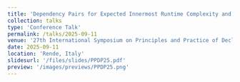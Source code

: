 ```yaml
---
title: 'Dependency Pairs for Expected Innermost Runtime Complexity and Strong Almost-Sure Termination of Probabilistic Term Rewriting'
collection: talks
type: 'Conference Talk'
permalink: /talks/2025-09-11
venue: '27th International Symposium on Principles and Practice of Declarative Programming (PPDP 2025)'
date: 2025-09-11
location: 'Rende, Italy'
slidesurl: '/files/slides/PPDP25.pdf'
preview: '/images/previews/PPDP25.png'
---
```

